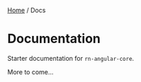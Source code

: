 [Home](/README.md) / Docs

# Documentation
Starter documentation for `rn-angular-core`.

More to come...

<!--(Rn.BuildScriptHelper){
	"version": "1.0.107",
	"replace": true
}(END)-->